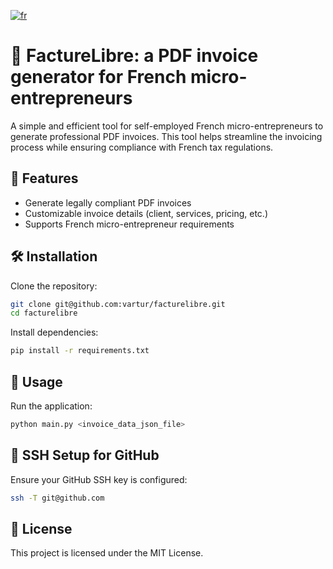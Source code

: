 [![fr](https://img.shields.io/badge/lang-fr-blue.svg)](https://github.com/vartur/facturelibre/blob/main/README.fr.md)

# 📄 FactureLibre: a PDF invoice generator for French micro-entrepreneurs

A simple and efficient tool for self-employed French micro-entrepreneurs to generate professional PDF invoices. This
tool helps streamline the invoicing process while ensuring compliance with French tax regulations.

## 🚀 Features

- Generate legally compliant PDF invoices
- Customizable invoice details (client, services, pricing, etc.)
- Supports French micro-entrepreneur requirements

## 🛠️ Installation

Clone the repository:

```sh
git clone git@github.com:vartur/facturelibre.git
cd facturelibre
```

Install dependencies:

```sh
pip install -r requirements.txt
```

## 🔧 Usage

Run the application:

```sh
python main.py <invoice_data_json_file>
```

## 🔑 SSH Setup for GitHub

Ensure your GitHub SSH key is configured:

```sh
ssh -T git@github.com
```

## 📜 License

This project is licensed under the MIT License.
